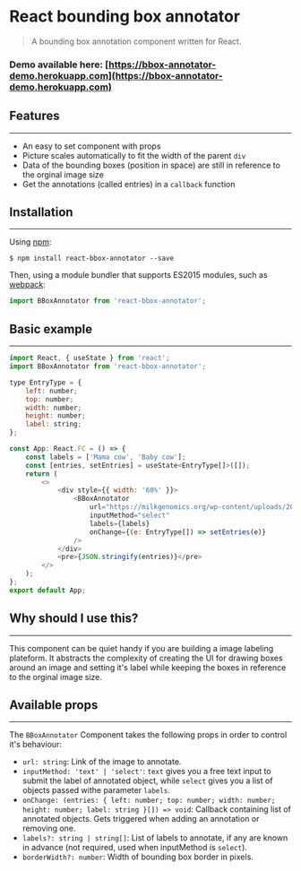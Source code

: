 React bounding box annotator
======================

> A bounding box annotation component written for React.<br>

### Demo available here: [https://bbox-annotator-demo.herokuapp.com](https://bbox-annotator-demo.herokuapp.com)

## Features
-------
* An easy to set component with props
* Picture scales automatically to fit the width of the parent `div `
* Data of the bounding boxes (position in space) are still in reference to the orginal image size
* Get the annotations (called entries) in a `callback` function

## Installation
-------
Using [npm](https://www.npmjs.com/package/react-bbox-annotator):

    $ npm install react-bbox-annotator --save

Then, using a module bundler that supports  ES2015 modules, such as [webpack](https://github.com/webpack/webpack):

```js
import BBoxAnnotator from 'react-bbox-annotator';
```
## Basic example
-------
```js
import React, { useState } from 'react';
import BBoxAnnotator from 'react-bbox-annotator';

type EntryType = {
    left: number;
    top: number;
    width: number;
    height: number;
    label: string;
};

const App: React.FC = () => {
    const labels = ['Mama cow', 'Baby cow'];
    const [entries, setEntries] = useState<EntryType[]>([]);
    return (
        <>
            <div style={{ width: '60%' }}>
                <BBoxAnnotator
                    url="https://milkgenomics.org/wp-content/uploads/2013/08/bigstock-cows-mother-and-baby-3998546.jpg"
                    inputMethod="select"
                    labels={labels}
                    onChange={(e: EntryType[]) => setEntries(e)}
                />
            </div>
            <pre>{JSON.stringify(entries)}</pre>
        </>
    );
};
export default App;

```
## Why should I use this?
-------
This component can be quiet handy if you are building a image labeling plateform. It abstracts the complexity of creating the UI for drawing boxes around an image and setting it's label while keeping the boxes  in reference to the orginal image size.

## Available props
-------
The `BBoxAnnotator` Component takes the following props in order to control it's behaviour:

 * `url: string`: Link of the image to annotate.
 * `inputMethod: 'text' | 'select'`: `text` gives you a free text input to submit the label of annotated object, while `select` gives you a list of objects passed withe parameter `labels`.
 * `onChange: (entries: { left: number; top: number; width: number; height: number; label: string }[]) => void`: Callback containing list of annotated objects. Gets triggered when adding an annotation or removing one.
 * `labels?: string | string[]`: List of labels to annotate, if any are known in advance (not required, used when inputMethod is `select`).
 * `borderWidth?: number`: Width of bounding box border in pixels.